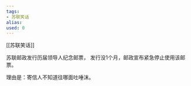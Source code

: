 ```yaml
---
tags: 
- 苏联笑话 
alias:
used: 0
---
```

[[苏联笑话]]


苏联邮政发行历届领导人纪念邮票， 发行没1个月，邮政宣布紧急停止使用该邮票。

理由是：寄信人不知道往哪面吐唾沫。 

